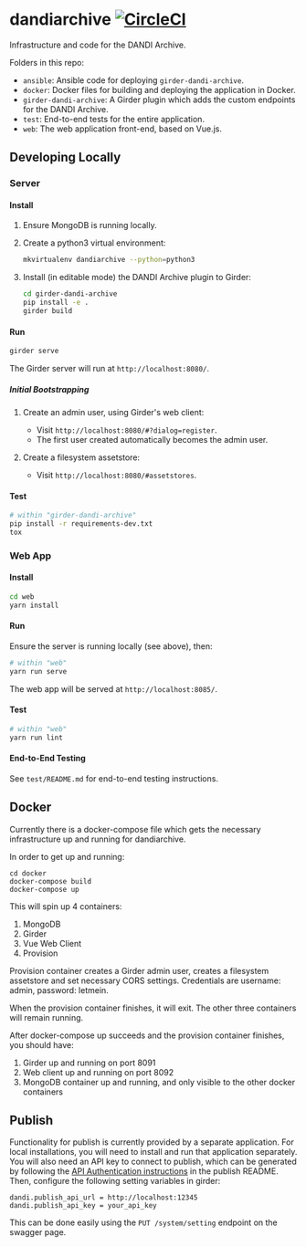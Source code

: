 # dandiarchive [![CircleCI](https://circleci.com/gh/dandi/dandiarchive/tree/master.svg?style=svg)](https://circleci.com/gh/dandi/dandiarchive/tree/master)
Infrastructure and code for the DANDI Archive.

Folders in this repo:

- `ansible`: Ansible code for deploying `girder-dandi-archive`.
- `docker`: Docker files for building and deploying the application in Docker.
- `girder-dandi-archive`: A Girder plugin which adds the custom endpoints for the DANDI Archive.
- `test`: End-to-end tests for the entire application.
- `web`: The web application front-end, based on Vue.js.

## Developing Locally

### Server

#### Install
1. Ensure MongoDB is running locally.

2. Create a python3 virtual environment:
    ```bash
    mkvirtualenv dandiarchive --python=python3
    ```

3. Install (in editable mode) the DANDI Archive plugin to Girder:
    ```bash
    cd girder-dandi-archive
    pip install -e .
    girder build
    ```

#### Run
```bash
girder serve
```

The Girder server will run at `http://localhost:8080/`.

##### Initial Bootstrapping

1. Create an admin user, using Girder's web client:
    * Visit `http://localhost:8080/#?dialog=register`.
    * The first user created automatically becomes the admin user.

2. Create a filesystem assetstore:
    * Visit `http://localhost:8080/#assetstores`.

#### Test
```bash
# within "girder-dandi-archive"
pip install -r requirements-dev.txt
tox
```

### Web App

#### Install
```bash
cd web
yarn install
```

#### Run
Ensure the server is running locally (see above), then:
```bash
# within "web"
yarn run serve
```

The web app will be served at `http://localhost:8085/`.

#### Test
```bash
# within "web"
yarn run lint
```

#### End-to-End Testing
See `test/README.md` for end-to-end testing instructions.

## Docker

Currently there is a docker-compose file which gets the necessary infrastructure up and running for dandiarchive.

In order to get up and running:

```
cd docker
docker-compose build
docker-compose up
```

This will spin up 4 containers:

1) MongoDB
2) Girder
3) Vue Web Client
4) Provision

Provision container creates a Girder admin user, creates a filesystem assetstore and set necessary CORS settings.
Credentials are username: admin, password: letmein.

When the provision container finishes, it will exit. The other three containers will remain running.

After docker-compose up succeeds and the provision container finishes, you should have:

1) Girder up and running on port 8091
2) Web client up and running on port 8092
3) MongoDB container up and running, and only visible to the other docker containers

## Publish

Functionality for publish is currently provided by a separate application. For local installations, you will need to install and run that application separately.  You will also need an API key to connect to publish, which can be generated by following the [API Authentication instructions](https://github.com/dandi/dandi-publish#api-authentication) in the publish README. Then, configure the following setting variables in girder:

```
dandi.publish_api_url = http://localhost:12345
dandi.publish_api_key = your_api_key
```

This can be done easily using the `PUT /system/setting` endpoint on the swagger page.
